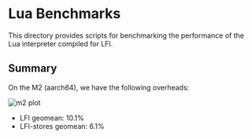 # Lua Benchmarks

This directory provides scripts for benchmarking the performance of the Lua interpreter compiled for LFI.

## Summary

On the M2 (aarch64), we have the following overheads:

![m2 plot](./aarch64/m2/m2.png)

* LFI geomean: 10.1%
* LFI-stores geomean: 6.1%
